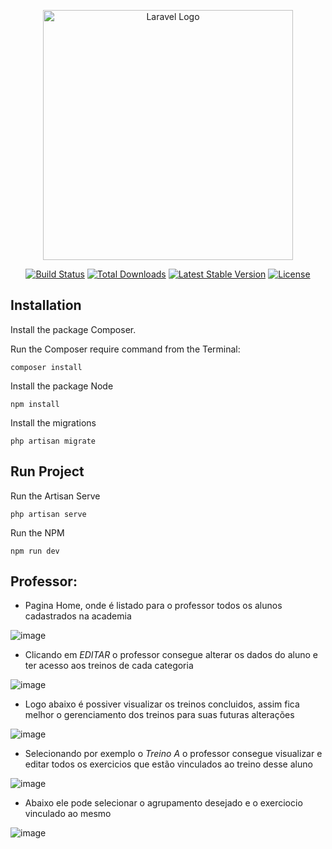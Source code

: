 <p align="center"><a href="https://laravel.com" target="_blank"><img src="https://raw.githubusercontent.com/laravel/art/master/logo-lockup/5%20SVG/2%20CMYK/1%20Full%20Color/laravel-logolockup-cmyk-red.svg" width="400" alt="Laravel Logo"></a></p>

<p align="center">
<a href="https://github.com/laravel/framework/actions"><img src="https://github.com/laravel/framework/workflows/tests/badge.svg" alt="Build Status"></a>
<a href="https://packagist.org/packages/laravel/framework"><img src="https://img.shields.io/packagist/dt/laravel/framework" alt="Total Downloads"></a>
<a href="https://packagist.org/packages/laravel/framework"><img src="https://img.shields.io/packagist/v/laravel/framework" alt="Latest Stable Version"></a>
<a href="https://packagist.org/packages/laravel/framework"><img src="https://img.shields.io/packagist/l/laravel/framework" alt="License"></a>
</p>

## Installation

Install the package Composer. 

Run the Composer require command from the Terminal:

    composer install

Install the package Node

    npm install

Install the migrations

    php artisan migrate 

## Run Project

Run the Artisan Serve

    php artisan serve

Run the NPM 

    npm run dev

## Professor:
 - Pagina Home, onde é listado para o professor todos os alunos cadastrados na academia

![image](https://github.com/user-attachments/assets/704085a6-1a30-42cf-9600-cc14de038b21)

- Clicando em *EDITAR* o professor consegue alterar os dados do aluno e ter acesso aos treinos de cada categoria

![image](https://github.com/user-attachments/assets/39d12d74-8253-4a2b-8078-44bbcba53b52)

- Logo abaixo é possiver visualizar os treinos concluidos, assim fica melhor o gerenciamento dos treinos para suas futuras alterações 

![image](https://github.com/user-attachments/assets/79b6c822-9db7-4ba2-9d1a-4d55705eda6a)

- Selecionando por exemplo o *Treino A* o professor consegue visualizar e editar todos os exercicios que estão vinculados ao treino desse aluno

![image](https://github.com/user-attachments/assets/8bc947e8-d0f1-4e6b-a439-378363780dd0)

- Abaixo ele pode selecionar o agrupamento desejado e o exerciocio vinculado ao mesmo
  
![image](https://github.com/user-attachments/assets/696d3fb5-7a58-40c2-94d4-7baa45805506)


  




